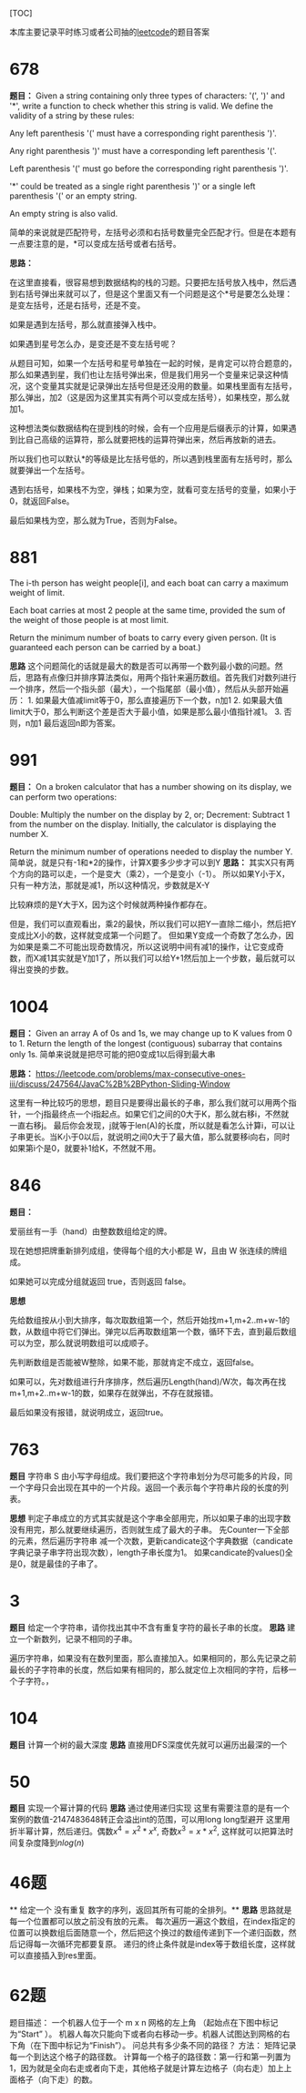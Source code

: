 [TOC]

本库主要记录平时练习或者公司抽的[leetcode](https://leetcode.com/)的题目答案

# 678
**题目：**
Given a string containing only three types of characters: '(', ')' and '*', write a function to check 
whether this string is valid. We define the validity of a string by these rules:

Any left parenthesis '(' must have a corresponding right parenthesis ')'.

Any right parenthesis ')' must have a corresponding left parenthesis '('.

Left parenthesis '(' must go before the corresponding right parenthesis ')'.

'*' could be treated as a single right parenthesis ')' or a single left parenthesis '(' or an empty string.

An empty string is also valid.

简单的来说就是匹配符号，左括号必须和右括号数量完全匹配才行。但是在本题有一点要注意的是，*可以变成左括号或者右括号。

**思路：**

在这里直接看，很容易想到数据结构的栈的习题。只要把左括号放入栈中，然后遇到右括号弹出来就可以了，但是这个里面又有一个问题是这个*号是要怎么处理：是变左括号，还是右括号，还是不变。

如果是遇到左括号，那么就直接弹入栈中。

如果遇到星号怎么办，是变还是不变左括号呢？

从题目可知，如果一个左括号和星号单独在一起的时候，是肯定可以符合题意的，那么如果遇到星，我们也让左括号弹出来，但是我们用另一个变量来记录这种情况，这个变量其实就是记录弹出左括号但是还没用的数量。如果栈里面有左括号，那么弹出，加2（这是因为这里其实有两个可以变成左括号），如果栈空，那么就加1。

这种想法类似数据结构在提到栈的时候，会有一个应用是后缀表示的计算，如果遇到比自己高级的运算符，那么就要把栈的运算符弹出来，然后再放新的进去。

所以我们也可以默认*的等级是比左括号低的，所以遇到栈里面有左括号时，那么就要弹出一个左括号。

遇到右括号，如果栈不为空，弹栈；如果为空，就看可变左括号的变量，如果小于0，就返回False。

最后如果栈为空，那么就为True，否则为False。
# 881
The i-th person has weight people[i], and each boat can carry a maximum weight of limit.

Each boat carries at most 2 people at the same time, provided the sum of the weight of those people is at most limit.

Return the minimum number of boats to carry every given person.  (It is guaranteed each person can be carried by a boat.)

**思路**
这个问题简化的话就是最大的数是否可以再带一个数列最小数的问题。然后，思路有点像归并排序算法类似，用两个指针来遍历数组。首先我们对数列进行一个排序，然后一个指头部（最大），一个指尾部（最小值），然后从头部开始遍历：
    1. 如果最大值减limit等于0，那么直接遍历下一个数，n加1
    2. 如果最大值limit大于0，那么判断这个差是否大于最小值，如果是那么最小值指针减1。
    3. 否则，n加1
最后返回n即为答案。

# 991
**题目：**
On a broken calculator that has a number showing on its display, we can perform two operations:

Double: Multiply the number on the display by 2, or;
Decrement: Subtract 1 from the number on the display.
Initially, the calculator is displaying the number X.

Return the minimum number of operations needed to display the number Y.
简单说，就是只有-1和*2的操作，计算X要多少步才可以到Y
**思路：**
其实X只有两个方向的路可以走，一个是变大（乘2），一个是变小（-1）。
所以如果Y小于X，只有一种方法，那就是减1，所以这种情况，步数就是X-Y

比较麻烦的是Y大于X，因为这个时候就两种操作都存在。

但是，我们可以直观看出，乘2的最快，所以我们可以把Y一直除二缩小，然后把Y变成比X小的数，这样就变成第一个问题了。
但如果Y变成一个奇数了怎么办，因为如果是乘二不可能出现奇数情况，所以这说明中间有减1的操作，让它变成奇数，而X减1其实就是Y加1了，所以我们可以给Y+1然后加上一个步数，最后就可以得出变换的步数。

# 1004
**题目：**
Given an array A of 0s and 1s, we may change up to K values from 0 to 1.
Return the length of the longest (contiguous) subarray that contains only 1s.
简单来说就是把尽可能的把0变成1以后得到最大串

**思路：**
https://leetcode.com/problems/max-consecutive-ones-iii/discuss/247564/JavaC%2B%2BPython-Sliding-Window

这里有一种比较巧的思想，题目只是要得出最长的子串，那么我们就可以用两个指针，一个j指最终点一个i指起点。如果它们之间的0大于K，那么就右移i，不然就一直右移j。
最后你会发现，j就等于len(A)的长度，所以就是看怎么计算i，可以让子串更长。当K小于0以后，就说明之间0大于了最大值，那么就要移i向右，同时如果第i个是0，就要补1给K，不然就不用。

# 846

**题目：**

爱丽丝有一手（hand）由整数数组给定的牌。 

现在她想把牌重新排列成组，使得每个组的大小都是 W，且由 W 张连续的牌组成。

如果她可以完成分组就返回 true，否则返回 false。

**思想**

先给数组按从小到大排序，每次取数组第一个，然后开始找m+1,m+2..m+w-1的数，从数组中将它们弹出。弹完以后再取数组第一个数，循环下去，直到最后数组可以为空，那么就说明数组可以成顺子。

先判断数组是否能被W整除，如果不能，那就肯定不成立，返回false。

如果可以，先对数组进行升序排序，然后遍历Length(hand)/W次，每次再在找m+1,m+2..m+w-1的数，如果存在就弹出，不存在就报错。

最后如果没有报错，就说明成立，返回true。

# 763
**题目**
字符串 S 由小写字母组成。我们要把这个字符串划分为尽可能多的片段，同一个字母只会出现在其中的一个片段。返回一个表示每个字符串片段的长度的列表。

**思想**
判定子串成立的方式其实就是这个字串全部用完，所以如果子串的出现字数没有用完，那么就要继续遍历，否则就生成了最大的子串。
先Counter一下全部的元素，然后遍历字符串
减一个次数，更新candicate这个字典数据（candicate字典记录子串字符出现次数），length子串长度为1。
如果candicate的values()全是0，就是最佳的子串了。

# 3
**题目**
给定一个字符串，请你找出其中不含有重复字符的最长子串的长度。
**思路**
建立一个新数列，记录不相同的子串。

遍历字符串，如果没有在数列里面，那么直接加入。如果相同的，那么先记录之前最长的子字符串的长度，然后如果有相同的，那么就定位上次相同的字符，后移一个子字符。，

# 104
**题目**
计算一个树的最大深度
**思路**
直接用DFS深度优先就可以遍历出最深的一个

# 50
**题目**
实现一个幂计算的代码
**思路**
通过使用递归实现
这里有需要注意的是有一个案例的数值-2147483648转正会溢出int的范围，可以用long long型避开
这里用折半幂计算，然后递归。偶数$x^{4} = x^{2} * x^{x}$, 奇数$x^{3} = x * x^{2}$, 这样就可以把算法时间复杂度降到$nlog(n)$

# 46题
** 给定一个 没有重复 数字的序列，返回其所有可能的全排列。**
**思路**
思路就是每一个位置都可以放之前没有放的元素。
每次遍历一遍这个数组，在index指定的位置可以换数组后面随意一个，然后把这个换过的数组传递到下一个递归函数，然后记得每一次循环完都要复原。
递归的终止条件就是index等于数组长度，这样就可以直接插入到res里面。

# 62题
题目描述：
一个机器人位于一个 m x n 网格的左上角 （起始点在下图中标记为“Start” ）。
机器人每次只能向下或者向右移动一步。机器人试图达到网格的右下角（在下图中标记为“Finish”）。
问总共有多少条不同的路径？
方法：
矩阵记录每一个到达这个格子的路径数。
计算每一个格子的路径数：第一行和第一列置为1，因为就是全向右走或者向下走，其他格子就是计算左边格子（向右走）加上上面格子（向下走）的数。
